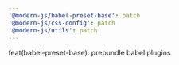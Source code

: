 ```yaml
---
'@modern-js/babel-preset-base': patch
'@modern-js/css-config': patch
'@modern-js/utils': patch
---
```


feat(babel-preset-base): prebundle babel plugins
